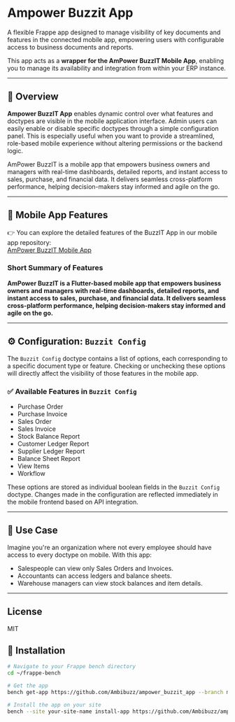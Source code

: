 # Ampower Buzzit App

A flexible Frappe app designed to manage visibility of key documents and features in the connected mobile app, empowering users with configurable access to business documents and reports.

This app acts as a **wrapper for the AmPower BuzzIT Mobile App**, enabling you to manage its availability and integration from within your ERP instance.

---
## 🚀 Overview

**Ampower BuzzIT App** enables dynamic control over what features and doctypes are visible in the mobile application interface. Admin users can easily enable or disable specific doctypes through a simple configuration panel.
This is especially useful when you want to provide a streamlined, role-based mobile experience without altering permissions or the backend logic.

AmPower BuzzIT is a mobile app that empowers business owners and managers with real-time dashboards, detailed reports, and instant access to sales, purchase, and financial data. It delivers seamless cross-platform performance, helping decision-makers stay informed and agile on the go.

---

## 🔗 Mobile App Features

👉 You can explore the detailed features of the BuzzIT App in our mobile app repository:  
[AmPower BuzzIT Mobile App](https://github.com/Ambibuzz/ampower_buzzit_mobile_app)

### Short Summary of Features

**AmPower BuzzIT is a Flutter-based mobile app that empowers business owners and managers with real-time dashboards, detailed reports, and instant access to sales, purchase, and financial data. It delivers seamless cross-platform performance, helping decision-makers stay informed and agile on the go.**

---
## ⚙️ Configuration: `Buzzit Config`

The `Buzzit Config` doctype contains a list of options, each corresponding to a specific document type or feature. Checking or unchecking these options will directly affect the visibility of those features in the mobile app.

### ✅ Available Features in `Buzzit Config`

- Purchase Order
- Purchase Invoice
- Sales Order
- Sales Invoice
- Stock Balance Report
- Customer Ledger Report
- Supplier Ledger Report
- Balance Sheet Report
- View Items
- Workflow

These options are stored as individual boolean fields in the `Buzzit Config` doctype. Changes made in the configuration are reflected immediately in the mobile frontend based on API integration.

---
## 📱 Use Case

Imagine you're an organization where not every employee should have access to every doctype on mobile. With this app:

- Salespeople can view only Sales Orders and Invoices.
- Accountants can access ledgers and balance sheets.
- Warehouse managers can view stock balances and item details.
---

## License

MIT

## 🔧 Installation

```bash
# Navigate to your Frappe bench directory
cd ~/frappe-bench

# Get the app
bench get-app https://github.com/Ambibuzz/ampower_buzzit_app --branch master

# Install the app on your site
bench --site your-site-name install-app https://github.com/Ambibuzz/ampower_buzzit_app
